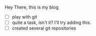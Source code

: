 Hey There, this is my blog
- [ ] play with git
- [ ] quite a task, isn't it? I'll try adding this. 
- [ ] created several git repositories

